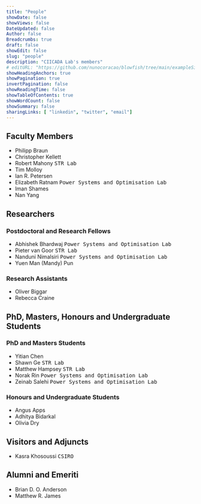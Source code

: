 ```yaml
---
title: "People"
showDate: false
showViews: false
DateUpdated: false
Author: false
Breadcrumbs: true
draft: false
showEdit: false
slug: "people"
description: "CIICADA Lab's members"
# editURL: "https://github.com/nunocoracao/blowfish/tree/main/exampleSite/content"
showHeadingAnchors: true
showPagination: true
invertPagination: false
showReadingTime: false
showTableOfContents: true
showWordCount: false
showSummary: false
sharingLinks: [ "linkedin", "twitter", "email"]
---
```




## Faculty Members

- Philipp Braun
- Christopher Kellett
- Robert Mahony <kbd> STR Lab </kbd>
- Tim Molloy
- Ian R. Petersen
- Elizabeth Ratnam <kbd> Power Systems and Optimisation Lab </kbd>
- Iman Shames
- Nan Yang

## Researchers

### Postdoctoral and Research Fellows

- Abhishek Bhardwaj <kbd> Power Systems and Optimisation Lab </kbd>
- Pieter van Goor <kbd> STR Lab </kbd>
- Nanduni Nimalsiri <kbd> Power Systems and Optimisation Lab </kbd>
- Yuen Man (Mandy) Pun

### Research Assistants

- Oliver Biggar
- Rebecca Craine

## PhD, Masters, Honours and Undergraduate Students

### PhD and Masters Students

- Yitian Chen
- Shawn Ge <kbd> STR Lab </kbd>
- Matthew Hampsey <kbd> STR Lab </kbd>
- Norak Rin <kbd> Power Systems and Optimisation Lab </kbd>
- Zeinab Salehi <kbd> Power Systems and Optimisation Lab </kbd>

### Honours and Undergraduate Students

- Angus Apps
- Adhitya Bidarkal
- Olivia Dry



## Visitors and Adjuncts

- Kasra Khosoussi <kbd> CSIRO </kbd>

## Alumni and Emeriti

- Brian D. O. Anderson
- Matthew R. James
